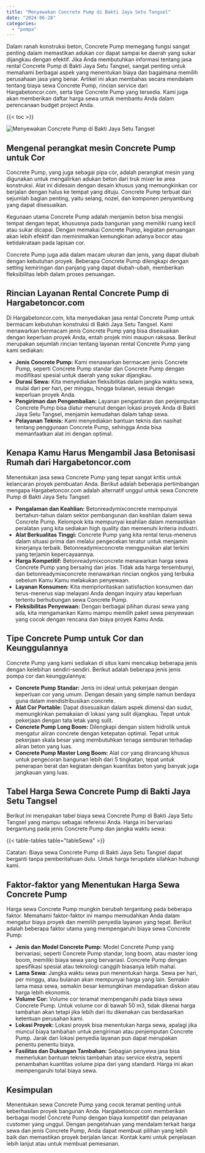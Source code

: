 ```yaml
---
title: "Menyewakan Concrete Pump di Bakti Jaya Setu Tangsel"
date: "2024-06-28"
categories: 
  - "pompa"
---
```




Dalam ranah konstruksi beton, Concrete Pump memegang fungsi sangat penting dalam memastikan adukan cor dapat sampai ke daerah yang sukar dijangkau dengan efektif. Jika Anda membutuhkan informasi tentang jasa rental Concrete Pump di Bakti Jaya Setu Tangsel, sangat penting untuk memahami berbagai aspek yang menentukan biaya dan bagaimana memilih perusahaan jasa yang benar. Artikel ini akan membahas secara mendalam tentang biaya sewa Concrete Pump, rincian service dari Hargabetoncor.com, serta tipe Concrete Pump yang tersedia. Kami juga akan memberikan daftar harga sewa untuk membantu Anda dalam perencanaan budget project Anda.

{{< toc >}}

![Menyewakan Concrete Pump di Bakti Jaya Setu Tangsel](https://hargareadymixid.github.io/pompa/concrete-pump%20(11).png)

## Mengenal perangkat mesin Concrete Pump untuk Cor

Concrete Pump, yang juga sebagai pipa cor, adalah perangkat mesin yang digunakan untuk mengalirkan adukan beton dari truk mixer ke area konstruksi. Alat ini didesain dengan desain khusus yang memungkinkan cor berjalan dengan halus ke tempat yang dituju. Concrete Pump terbuat dari sejumlah bagian penting, yaitu selang, nozel, dan komponen penyambung yang dapat disesuaikan.

Kegunaan utama Concrete Pump adalah menjamin beton bisa mengisi tempat dengan tepat, khususnya pada bangunan yang memiliki ruang kecil atau sukar dicapai. Dengan memakai Concrete Pump, kegiatan penuangan akan lebih efektif dan meminimalkan kemungkinan adanya bocor atau ketidakrataan pada lapisan cor.

Concrete Pump juga ada dalam macam ukuran dan jenis, yang dapat diubah dengan kebutuhan proyek. Beberapa Concrete Pump dilengkapi dengan setting kemiringan dan panjang yang dapat diubah-ubah, memberikan fleksibilitas lebih dalam proses penuangan.

## Rincian Layanan Rental Concrete Pump di Hargabetoncor.com

Di Hargabetoncor.com, kita menyediakan jasa rental Concrete Pump untuk bermacam kebutuhan konstruksi di Bakti Jaya Setu Tangsel. Kami menawarkan bermacam jenis Concrete Pump yang bisa disesuaikan dengan keperluan proyek Anda, entah projek mini maupun raksasa. Berikut merupakan sejumlah rincian tentang layanan rental Concrete Pump yang kami sediakan:

- **Jenis Concrete Pump:** Kami menawarkan bermacam jenis Concrete Pump, seperti Concrete Pump standar dan Concrete Pump dengan modifikasi spesial untuk daerah yang sukar dijangkau.
- **Durasi Sewa:** Kita menyediakan fleksibilitas dalam jangka waktu sewa, mulai dari per hari, per minggu, hingga bulanan, sesuai dengan keperluan proyek Anda.
- **Pengiriman dan Pengembalian:** Layanan pengantaran dan penjemputan Concrete Pump bisa diatur menurut dengan lokasi proyek Anda di Bakti Jaya Setu Tangsel, menjamin kemudahan dalam tahap sewa.
- **Pelayanan Teknis:** Kami menyediakan bantuan teknis dan nasihat tentang penggunaan Concrete Pump, sehingga Anda bisa memanfaatkan alat ini dengan optimal.

## Kenapa Kamu Harus Mengambil Jasa Betonisasi Rumah dari Hargabetoncor.com

Menentukan jasa sewa Concrete Pump yang tepat sangat kritis untuk kelancaran proyek pembuatan Anda. Berikut adalah beberapa pertimbangan mengapa Hargabetoncor.com adalah alternatif unggul untuk sewa Concrete Pump di Bakti Jaya Setu Tangsel:

- **Pengalaman dan Keahlian:** Betonreadymixconcrete mempunyai bertahun-tahun dalam sektor pembangunan dan keahlian dalam sewa Concrete Pump. Kelompok kita mempunyai keahlian dalam memastikan peralatan yang kita sediakan high quality dan memenuhi kriteria industri.
- **Alat Berkualitas Tinggi:** Concrete Pump yang kita rental terus-menerus dalam situasi prima dan melalui pengecekan teratur untuk menjamin kinerjanya terbaik. Betonreadymixconcrete menggunakan alat terkini yang terjamin kepercayaannya.
- **Harga Kompetitif:** Betonreadymixconcrete menawarkan harga sewa Concrete Pump yang bersaing dan jelas. Tidak ada harga tersembunyi, dan betonreadymixconcrete menawarkan rincian ongkos yang terbuka sebelum Kamu Kamu melakukan penyewaan.
- **Layanan Konsumen:** Kita memprioritaskan satisfaction konsumen dan terus-menerus siap melayani Anda dengan inquiry atau keperluan tertentu berhubungan sewa Concrete Pump.
- **Fleksibilitas Penyewaan:** Dengan berbagai pilihan durasi sewa yang ada, kita mengamankan Kamu mampu memilih paket sewa penyewaan yang cocok dengan rencana dan biaya proyek Kamu Anda.

## Tipe Concrete Pump untuk Cor dan Keunggulannya

Concrete Pump yang kami sediakan di situs kami mencakup beberapa jenis dengan kelebihan sendiri-sendiri. Berikut adalah beberapa jenis jenis pompa cor dan keunggulannya:

- **Concrete Pump Standar:** Jenis ini ideal untuk pekerjaan dengan keperluan cor yang umum. Dengan desain yang simple namun berdaya guna dalam mendistribusikan concrete.
- **Alat Cor Portable:** Dapat disesuaikan dalam aspek dimensi dan sudut, memungkinkan pemakaian di lokasi yang sulit dijangkau. Tepat untuk pekerjaan dengan tata letak yang sulit.
- **Concrete Pump Long Boom:** Dilengkapi dengan sistem hidrolik untuk mengatur aliran concrete dengan ketepatan optimal. Tepat untuk pekerjaan skala besar yang membutuhkan tenaga semburan terhadap aliran beton yang luas.
- **Concrete Pump Master Long Boom:** Alat cor yang dirancang khusus untuk pengecoran bangunan lebih dari 5 tingkatan, tepat untuk penerapan berat dan kegiatan dengan kuantitas beton yang banyak juga jangkauan yang luas.

## Tabel Harga Sewa Concrete Pump di Bakti Jaya Setu Tangsel

Berikut ini merupakan tabel biaya sewa Concrete Pump di Bakti Jaya Setu Tangsel yang mampu sebagai referensi Anda. Harga ini bervariasi bergantung pada jenis Concrete Pump dan jangka waktu sewa:

{{< table-tables table="tableSewa" >}}

Catatan: Biaya sewa Concrete Pump di Bakti Jaya Setu Tangsel dapat berganti tanpa pemberitahuan dulu. Untuk harga terupdate silahkan hubungi kami.

## Faktor-faktor yang Menentukan Harga Sewa Concrete Pump

Harga sewa Concrete Pump mungkin berubah tergantung pada beberapa faktor. Memahami faktor-faktor ini mampu memudahkan Anda dalam mengatur biaya proyek dan memilih penyedia layanan yang tepat. Berikut adalah beberapa faktor utama yang mempengaruhi biaya sewa Concrete Pump:

- **Jenis dan Model Concrete Pump:** Model Concrete Pump yang bervariasi, seperti Concrete Pump standar, long boom, atau master long boom, memiliki biaya sewa yang bervariasi. Concrete Pump dengan spesifikasi spesial atau teknologi canggih biasanya lebih mahal.
- **Lama Sewa:** Jangka waktu sewa pun menentukan harga. Sewa per hari, per minggu, atau bulanan akan mempunyai harga yang lain. Semakin lama masa sewa, semakin besar kemungkinan mendapatkan diskon atau harga lebih ekonomis.
- **Volume Cor:** Volume cor teramat mempengaruhi pada biaya sewa Concrete Pump. Untuk volume cor di bawah 50 m3, tidak dikenai harga tambahan akan tetapi jika lebih dari itu dikenakan cas berdasarkan ketentuan perusahan kami.
- **Lokasi Proyek:** Lokasi proyek bisa menentukan harga sewa, apalagi jika muncul biaya tambahan untuk pengiriman atau penjemputan Concrete Pump. Jarak dari lokasi penyedia layanan pun dapat merupakan penentu penentu biaya.
- **Fasilitas dan Dukungan Tambahan:** Sebagian penyewa jasa bisa memerlukan bantuan teknis tambahan atau service ekstra, seperti penambahan kuantitas volume pipa dari yang standard. Harga ini akan mempengaruhi total biaya sewa.

## Kesimpulan

Menentukan sewa Concrete Pump yang cocok teramat penting untuk keberhasilan proyek bangunan Anda. Hargabetoncor.com memberikan berbagai model Concrete Pump dengan biaya kompetitif dan pelayanan customer yang unggul. Dengan pengetahuan yang mendalam terkait harga sewa dan jenis Concrete Pump, Anda dapat membuat pilihan yang lebih baik dan memastikan proyek berjalan lancar. Kontak kami untuk penjelasan lebih lanjut atau untuk membuat pemesanan.
